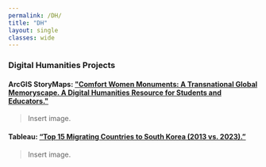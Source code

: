 ```yaml
---
permalink: /DH/
title: "DH"
layout: single
classes: wide
---
```


### Digital Humanities Projects
#### ArcGIS StoryMaps: ["Comfort Women Monuments: A Transnational Global Memoryscape. A Digital Humanities Resource for Students and Educators."](https://arcg.is/008aze)
> Insert image.
#### Tableau: [“Top 15 Migrating Countries to South Korea (2013 vs. 2023).”](https://public.tableau.com/app/profile/jin.choi2973/viz/Top15MigratingCountriestoSouthKorea2013vs_2023/Dashboard1)
> Insert image.





